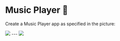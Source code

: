 # Music Player 🎵

Create a Music Player app as specified in the picture:

<img src='mp1.png'/>
---
<img src='mp2.png'/>

